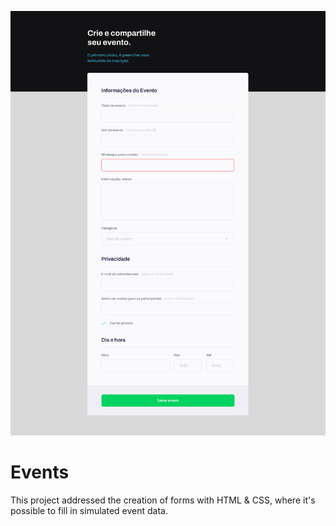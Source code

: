 ![Alt Text](print.png)
<h1>Events</h1>
<p>This project addressed the creation of forms with HTML & CSS, where it's possible to fill in simulated event data.</p>
